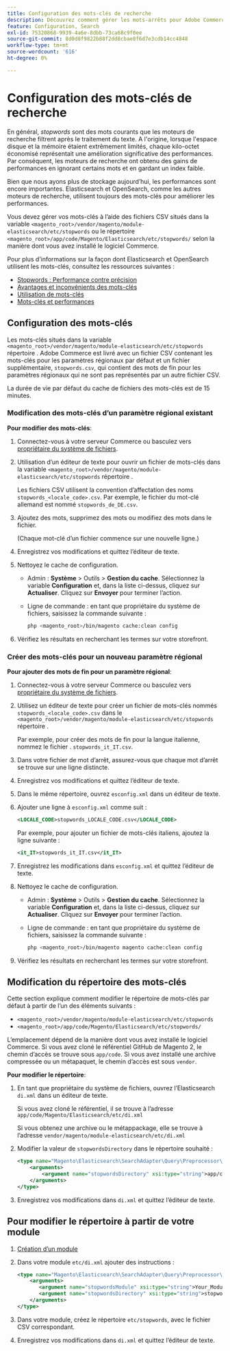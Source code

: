 ```yaml
---
title: Configuration des mots-clés de recherche
description: Découvrez comment gérer les mots-arrêts pour Adobe Commerce à l’aide de fichiers CSV.
feature: Configuration, Search
exl-id: 75320868-9939-4a6e-8dbb-73ca68c9f0ee
source-git-commit: 8d0d8f9822b88f2dd8cbae8f6d7e3cdb14cc4848
workflow-type: tm+mt
source-wordcount: '616'
ht-degree: 0%

---
```


# Configuration des mots-clés de recherche

En général, _stopwords_ sont des mots courants que les moteurs de recherche filtrent après le traitement du texte. A l&#39;origine, lorsque l&#39;espace disque et la mémoire étaient extrêmement limités, chaque kilo-octet économisé représentait une amélioration significative des performances. Par conséquent, les moteurs de recherche ont obtenu des gains de performances en ignorant certains mots et en gardant un index faible.

Bien que nous ayons plus de stockage aujourd’hui, les performances sont encore importantes. Elasticsearch et OpenSearch, comme les autres moteurs de recherche, utilisent toujours des mots-clés pour améliorer les performances.

Vous devez gérer vos mots-clés à l’aide des fichiers CSV situés dans la variable `<magento_root>/vendor/magento/module-elasticsearch/etc/stopwords` ou le répertoire `<magento_root>/app/code/Magento/Elasticsearch/etc/stopwords/` selon la manière dont vous avez installé le logiciel Commerce.

Pour plus d’informations sur la façon dont Elasticsearch et OpenSearch utilisent les mots-clés, consultez les ressources suivantes :

- [Stopwords : Performance contre précision](https://www.elastic.co/guide/en/elasticsearch/guide/current/stopwords.html)
- [Avantages et inconvénients des mots-clés](https://www.elastic.co/guide/en/elasticsearch/guide/current/pros-cons-stopwords.html)
- [Utilisation de mots-clés](https://www.elastic.co/guide/en/elasticsearch/guide/current/using-stopwords.html)
- [Mots-clés et performances](https://www.elastic.co/guide/en/elasticsearch/guide/current/stopwords-performance.html)

## Configuration des mots-clés

Les mots-clés situés dans la variable `<magento_root>/vendor/magento/module-elasticsearch/etc/stopwords` répertoire . Adobe Commerce est livré avec un fichier CSV contenant les mots-clés pour les paramètres régionaux par défaut et un fichier supplémentaire, `stopwords.csv`, qui contient des mots de fin pour les paramètres régionaux qui ne sont pas représentés par un autre fichier CSV.

La durée de vie par défaut du cache de fichiers des mots-clés est de 15 minutes.

### Modification des mots-clés d’un paramètre régional existant

**Pour modifier des mots-clés**:

1. Connectez-vous à votre serveur Commerce ou basculez vers [propriétaire du système de fichiers](../../installation/prerequisites/file-system/overview.md).
1. Utilisation d’un éditeur de texte pour ouvrir un fichier de mots-clés dans la variable `<magento_root>/vendor/magento/module-elasticsearch/etc/stopwords` répertoire .

   Les fichiers CSV utilisent la convention d’affectation des noms `stopwords_<locale_code>.csv`. Par exemple, le fichier du mot-clé allemand est nommé `stopwords_de_DE.csv`.

1. Ajoutez des mots, supprimez des mots ou modifiez des mots dans le fichier.

   (Chaque mot-clé d’un fichier commence sur une nouvelle ligne.)

1. Enregistrez vos modifications et quittez l’éditeur de texte.
1. Nettoyez le cache de configuration.

   - Admin : **Système** > Outils > **Gestion du cache**. Sélectionnez la variable **Configuration** et, dans la liste ci-dessus, cliquez sur **Actualiser**. Cliquez sur **Envoyer** pour terminer l’action.

   - Ligne de commande : en tant que propriétaire du système de fichiers, saisissez la commande suivante :

     ```bash
     php <magento_root>/bin/magento cache:clean config
     ```

1. Vérifiez les résultats en recherchant les termes sur votre storefront.

### Créer des mots-clés pour un nouveau paramètre régional

**Pour ajouter des mots de fin pour un paramètre régional**:

1. Connectez-vous à votre serveur Commerce ou basculez vers [propriétaire du système de fichiers](../../installation/prerequisites/file-system/overview.md).

1. Utilisez un éditeur de texte pour créer un fichier de mots-clés nommés `stopwords_<locale_code>.csv` dans le `<magento_root>/vendor/magento/module-elasticsearch/etc/stopwords` répertoire .

   Par exemple, pour créer des mots de fin pour la langue italienne, nommez le fichier . `stopwords_it_IT.csv`.

1. Dans votre fichier de mot d’arrêt, assurez-vous que chaque mot d’arrêt se trouve sur une ligne distincte.
1. Enregistrez vos modifications et quittez l’éditeur de texte.
1. Dans le même répertoire, ouvrez `esconfig.xml` dans un éditeur de texte.
1. Ajouter une ligne à `esconfig.xml` comme suit :

   ```xml
   <LOCALE_CODE>stopwords_LOCALE_CODE.csv</LOCALE_CODE>
   ```

   Par exemple, pour ajouter un fichier de mots-clés italiens, ajoutez la ligne suivante :

   ```xml
   <it_IT>stopwords_it_IT.csv</it_IT>
   ```

1. Enregistrez les modifications dans `esconfig.xml` et quittez l’éditeur de texte.
1. Nettoyez le cache de configuration.

   - Admin : **Système** > Outils > **Gestion du cache**. Sélectionnez la variable **Configuration** et, dans la liste ci-dessus, cliquez sur **Actualiser**. Cliquez sur **Envoyer** pour terminer l’action.

   - Ligne de commande : en tant que propriétaire du système de fichiers, saisissez la commande suivante :

     ```bash
     php <magento_root>/bin/magento magento cache:clean config
     ```

1. Vérifiez les résultats en recherchant les termes sur votre storefront.

## Modification du répertoire des mots-clés

Cette section explique comment modifier le répertoire de mots-clés par défaut à partir de l’un des éléments suivants :

- `<magento_root>/vendor/magento/module-elasticsearch/etc/stopwords`
- `<magento_root>/app/code/Magento/Elasticsearch/etc/stopwords/`

L’emplacement dépend de la manière dont vous avez installé le logiciel Commerce. Si vous avez cloné le référentiel GitHub de Magento 2, le chemin d’accès se trouve sous `app/code`. Si vous avez installé une archive compressée ou un métapaquet, le chemin d’accès est sous `vendor`.

**Pour modifier le répertoire**:

1. En tant que propriétaire du système de fichiers, ouvrez l’Elasticsearch `di.xml` dans un éditeur de texte.

   Si vous avez cloné le référentiel, il se trouve à l’adresse `app/code/Magento/Elasticsearch/etc/di.xml`

   Si vous obtenez une archive ou le métappackage, elle se trouve à l’adresse `vendor/magento/module-elasticsearch/etc/di.xml`

1. Modifier la valeur de `stopwordsDirectory` dans le répertoire souhaité :

   ```xml
   <type name="Magento\Elasticsearch\SearchAdapter\Query\Preprocessor\Stopwords">
       <arguments>
           <argument name="stopwordsDirectory" xsi:type="string">app/code/Magento/Elasticsearch/etc/stopwords</argument>
       </arguments>
   </type>
   ```

1. Enregistrez vos modifications dans `di.xml` et quittez l’éditeur de texte.

## Pour modifier le répertoire à partir de votre module

1. [Création d’un module](https://developer.adobe.com/commerce/php/development/build/component-file-structure/)
1. Dans votre module `etc/di.xml` ajouter des instructions :

   ```xml
   <type name="Magento\Elasticsearch\SearchAdapter\Query\Preprocessor\Stopwords">
       <arguments>
          <argument name="stopwordsModule" xsi:type="string">Your_Module</argument>
          <argument name="stopwordsDirectory" xsi:type="string">stopwords</argument>
       </arguments>
   </type>
   ```

1. Dans votre module, créez le répertoire `etc/stopwords`, avec le fichier CSV correspondant.

1. Enregistrez vos modifications dans `di.xml` et quittez l’éditeur de texte.
